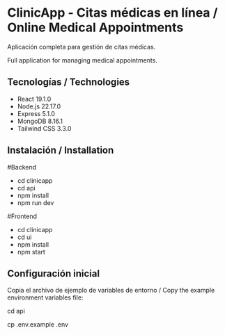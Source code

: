 # ClinicApp - Citas médicas en línea / Online Medical Appointments
Aplicación completa para gestión de citas médicas.

Full application for managing medical appointments.

## Tecnologías / Technologies
- React 19.1.0       
- Node.js 22.17.0
- Express 5.1.0       
- MongoDB 8.16.1
- Tailwind CSS 3.3.0

## Instalación / Installation

#Backend
- cd clinicapp 
- cd api
- npm install 
- npm run dev

#Frontend
- cd clinicapp
- cd ui
- npm install
- npm start

## Configuración inicial

Copia el archivo de ejemplo de variables de entorno / Copy the example environment variables file:

cd api

cp .env.example .env
